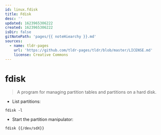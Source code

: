 ```yaml
---
id: linux.fdisk
title: Fdisk
desc: ''
updated: 1623965306222
created: 1623965306222
isDir: false
gitNotePath: 'pages/{{ noteHiearchy }}.md'
sources:
  - name: tldr-pages
    url: 'https://github.com/tldr-pages/tldr/blob/master/LICENSE.md'
    license: Creative Commons
---
```

# fdisk

> A program for managing partition tables and partitions on a hard disk.

- List partitions:

`fdisk -l`

- Start the partition manipulator:

`fdisk {{/dev/sdX}}`

